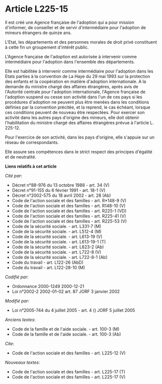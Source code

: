 # Article L225-15

Il est créé une Agence française de l'adoption qui a pour mission d'informer, de conseiller et de servir d'intermédiaire pour
l'adoption de mineurs étrangers de quinze ans.

L'Etat, les départements et des personnes morales de droit privé constituent à cette fin un groupement d'intérêt public.

L'Agence française de l'adoption est autorisée à intervenir comme intermédiaire pour l'adoption dans l'ensemble des
départements.

Elle est habilitée à intervenir comme intermédiaire pour l'adoption dans les Etats parties à la convention de La Haye du 29
mai 1993 sur la protection des enfants et la coopération en matière d'adoption internationale. A la demande du ministre
chargé des affaires étrangères, après avis de l'Autorité centrale pour l'adoption internationale, l'Agence française de
l'adoption suspend ou cesse son activité dans l'un de ces pays si les procédures d'adoption ne peuvent plus être menées dans
les conditions définies par la convention précitée, et la reprend, le cas échéant, lorsque ces conditions peuvent de nouveau
être respectées. Pour exercer son activité dans les autres pays d'origine des mineurs, elle doit obtenir l'habilitation du
ministre chargé des affaires étrangères prévue à l'article L. 225-12.

Pour l'exercice de son activité, dans les pays d'origine, elle s'appuie sur un réseau de correspondants.

Elle assure ses compétences dans le strict respect des principes d'égalité et de neutralité.

**Liens relatifs à cet article**

_Cité par_:

  - Décret n°88-976 du 13 octobre 1988 - art. 34 (V)
  - Décret n°91-155 du 6 février 1991 - art. 18-1 (V)
  - Décret n°2002-575 du 18 avril 2002 - art. 28 (Ab)
  - Code de l'action sociale et des familles - art. R*148-9 (V)
  - Code de l'action sociale et des familles - art. R148-10 (V)
  - Code de l'action sociale et des familles - art. R225-1 (VD)
  - Code de l'action sociale et des familles - art. R225-41 (V)
  - Code de l'action sociale et des familles - art. R225-53 (V)
  - Code de la sécurité sociale. - art. L331-7 (M)
  - Code de la sécurité sociale. - art. L512-4 (M)
  - Code de la sécurité sociale. - art. L613-19 (V)
  - Code de la sécurité sociale. - art. L613-19-1 (T)
  - Code de la sécurité sociale. - art. L623-2 (Ab)
  - Code de la sécurité sociale. - art. L722-8 (V)
  - Code de la sécurité sociale. - art. L722-8-1 (Ab)
  - Code du travail - art. L122-26 (AbD)
  - Code du travail - art. L122-28-10 (M)

_Codifié par_:

  - Ordonnance 2000-1249 2000-12-21
  - Loi n°2002-2 2002-01-02 art. 87 JORF 3 janvier 2002

_Modifié par_:

  - Loi n°2005-744 du 4 juillet 2005 - art. 4 () JORF 5 juillet 2005

_Anciens textes_:

  - Code de la famille et de l'aide sociale. - art. 100-3 (M)
  - Code de la famille et de l'aide sociale. - art. 100-3 (Ab)

_Cite_:

  - Code de l'action sociale et des familles - art. L225-12 (V)

_Nouveaux textes_:

  - Code de l'action sociale et des familles - art. L225-17 (T)
  - Code de l'action sociale et des familles - art. L225-17 (V)
